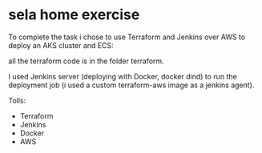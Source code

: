 # sela  home exercise

To complete the task i chose to use Terraform and Jenkins over AWS to deploy
an AKS cluster and ECS:

all the terraform code is in the folder terraform.

I used Jenkins server (deploying with Docker, docker dind) to run the deployment job (i used a custom terraform-aws image as a jenkins agent).


Tolls:

- Terraform 
- Jenkins 
- Docker 
- AWS 






